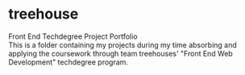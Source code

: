 # treehouse
Front End Techdegree Project Portfolio<br>
This is a folder containing my projects during my time absorbing and applying the coursework through team treehouses' "Front End Web Development" techdegree program.
